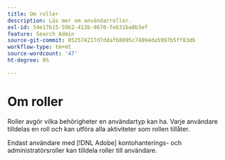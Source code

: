 ```yaml
---
title: Om roller
description: Läs mer om användarroller.
exl-id: 54e17b15-59b2-413b-9670-feb31ba8b3ef
feature: Search Admin
source-git-commit: 052574217d7ddafb8895c74094da5997b5ff83db
workflow-type: tm+mt
source-wordcount: '47'
ht-degree: 0%

---
```


# Om roller

Roller avgör vilka behörigheter en användartyp kan ha. Varje användare tilldelas en roll och kan utföra alla aktiviteter som rollen tillåter.

Endast användare med [!DNL Adobe] kontohanterings- och administratörsroller kan tilldela roller till användare.
